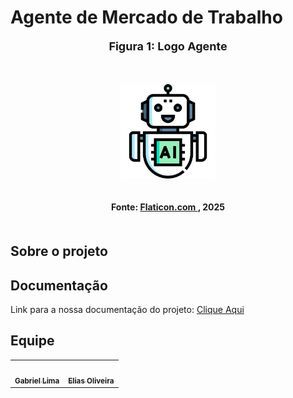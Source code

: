 # Agente de Mercado de Trabalho
<div align="center">
  <font size="4"><p style="text-align: center; margin-bottom: 50px;"><b>Figura 1: Logo Agente</b></p></font>
</div>

<div align="center">
<img src="docs/assets/logo_agente.png" alt="Logo Celular Seguro" style=" max-width: 30%; height: auto; margin-bottom: 20px;">
</div>
<div align="center">
<p style="text-align: center; margin-bottom: 50px;">
  <b>Fonte: <a href="https://www.flaticon.com/br/">Flaticon.com </a> , 2025</b>
</p>

</div>

## Sobre o projeto


## Documentação

Link para a nossa documentação do projeto: [Clique Aqui](https://unb-sistemas-de-machine-learning.github.io/Grupo09-Agente-de-Mercado-de-Trabalho/) <br>

## Equipe

<div align="center">

<table>
  <tr>
    <td align="center"><a href="https://github.com/gabriel-lima258 "><img style="border-radius: 50%;" src="https://github.com/gabriel-lima258.png" width="100px;" alt=""/><br/><sub><b>Gabriel Lima</b></sub></a><br/>
    <td align="center"><a href="https://github.com/EliasOliver21 "><img style="border-radius: 50%;" src="https://github.com/EliasOliver21.png" width="100px;" alt=""/><br/><sub><b>Elias Oliveira</b></sub></a><br/>
  </tr>
  
</table>

</div>